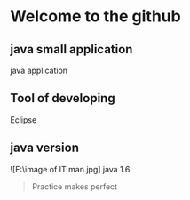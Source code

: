 # Welcome to the github
## java small application
java application
## Tool of developing
Eclipse
## java version
![F:\\image of IT man.jpg]
java 1.6
> Practice makes perfect

